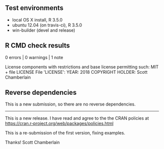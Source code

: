 ## Test environments

* local OS X install, R 3.5.0
* ubuntu 12.04 (on travis-ci), R 3.5.0
* win-builder (devel and release)

## R CMD check results

0 errors | 0 warnings | 1 note

License components with restrictions and base license permitting such:
  MIT + file LICENSE
File 'LICENSE':
  YEAR: 2018
  COPYRIGHT HOLDER: Scott Chamberlain

## Reverse dependencies

This is a new submission, so there are no reverse dependencies.

--------

This is a new release. I have read and agree to the the CRAN policies at https://cran.r-project.org/web/packages/policies.html

This is a re-submission of the first version, fixing examples.

Thanks!
Scott Chamberlain
